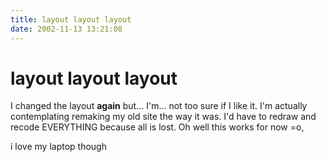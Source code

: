 ```yaml
---
title: layout layout layout
date: 2002-11-13 13:21:08
---
```


# layout layout layout

 I changed the layout __again__ but... I'm... not too sure if I like it. I'm actually contemplating remaking my old site the way it was. I'd have to redraw and recode EVERYTHING because all is lost. Oh well this works for now =o,

 i love my laptop though